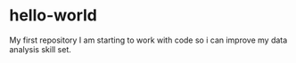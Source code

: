 # hello-world
My first repository
I am starting to work with code so i can improve my data analysis skill set.
